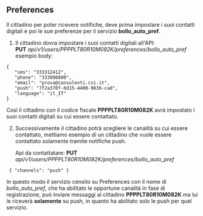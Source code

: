 ## Preferences

Il cittadino per poter ricevere notifiche, deve prima impostare i suoi contatti digitali e poi le sue preferenze per il servizio **bollo_auto_pref**.
  
  
1. Il cittadino dovra impostare i suoi contatti digitali all'API:   
    **PUT** *api/v1/users/PPPPLT80R10M082K/preferences/bollo_auto_pref*  
  esempio body:  
  ```
{ 
	 "sms": "333312412", 
	 "phone": "333998800", 
	 "email": "prova@consulenti.csi.it", 
	 "push": "7f2a370f-6d15-4400-9836-cad", 
	 "language": "it_IT"   
}  
 ``` 

Così il cittadino con il codice fiscale **PPPPLT80R10M082K** avrà impostato i suoi contatti digitali su cui essere contattato.  

2. Successivamente il cittadino potrà scegliere le canalità su cui essere contattato, mettiamo esempio di un cittadino che vuole essere contattato solamente tramite notifiche push.  
      
    Api da contattatare: **PUT** *api/v1/users/PPPPLT80R10M082K/preferences/bollo_auto_pref*  

```  
 { "channels": "push" } 
 ```  
 
In questo modo il servizio censito su Preferences con il nome di *bollo_auto_pref*, che ha abilitato le opportune canalità in fase di registrazione, può inviare messaggi al cittadino **PPPPLT80R10M082K** ma lui le riceverà **solamente** su push, in quanto ha abilitato solo le push per quel servizio.  